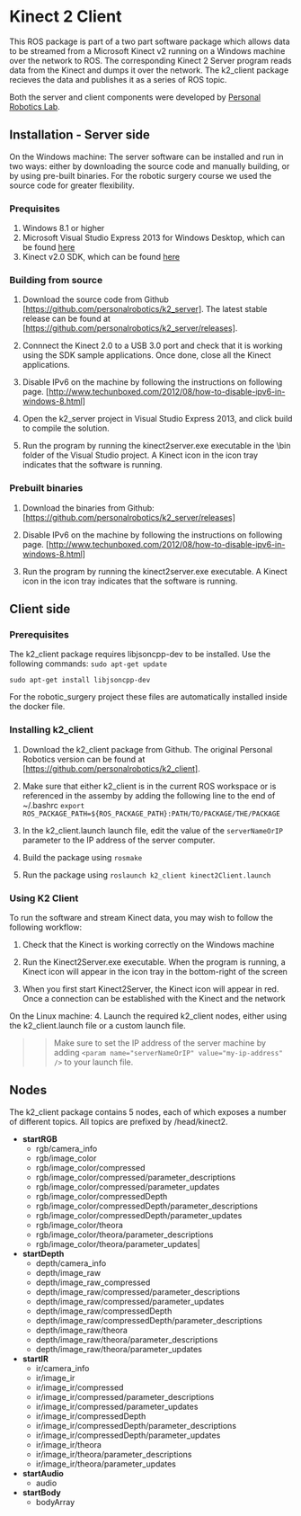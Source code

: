 # Kinect 2 Client
This ROS package is part of a two part software package which allows data to be streamed from a Microsoft Kinect v2 running on a Windows machine over the network to ROS. The corresponding Kinect 2 Server program reads data from the Kinect and dumps it over the network. The k2_client package recieves the data and publishes it as a series of ROS topic.

Both the server and client components were developed by [Personal Robotics Lab](https://personalrobotics.ri.cmu.edu/). 

## Installation - Server side
On the Windows machine:
The server software can be installed and run in two ways: either by downloading the source code and manually building, or by using pre-built binaries. For the robotic surgery course we used the source code for greater flexibility.

### Prequisites
1. Windows 8.1 or higher
2. Microsoft Visual Studio Express 2013 for Windows Desktop, which can be found [here](http://www.microsoft.com/en-gb/download/details.aspx?id=43733)
3. Kinect v2.0 SDK, which can be found [here](http://www.microsoft.com/en-us/download/details.aspx?id=43661)

### Building from source
1. Download the source code from Github [https://github.com/personalrobotics/k2_server]. The latest stable release can be found at [https://github.com/personalrobotics/k2_server/releases].

2. Connnect the Kinect 2.0 to a USB 3.0 port and check that it is working using the SDK sample applications. Once done, close all the Kinect applications.

3. Disable IPv6 on the machine by following the instructions on following page. [http://www.techunboxed.com/2012/08/how-to-disable-ipv6-in-windows-8.html]

4. Open the k2_server project in Visual Studio Express 2013, and click build to compile the solution.

5. Run the program by running the kinect2server.exe executable in the \bin folder of the Visual Studio project. A Kinect icon in the icon tray indicates that the software is running.

### Prebuilt binaries
1. Download the binaries from Github: 
[https://github.com/personalrobotics/k2_server/releases]

2. Disable IPv6 on the machine by following the instructions on following page. [http://www.techunboxed.com/2012/08/how-to-disable-ipv6-in-windows-8.html] 

5. Run the program by running the kinect2server.exe executable. A Kinect icon in the icon tray indicates that the software is running.

## Client side
### Prerequisites
The k2_client package requires libjsoncpp-dev to be installed. Use the following commands:
`sudo apt-get update`

`sudo apt-get install libjsoncpp-dev`

For the robotic_surgery project these files are automatically installed inside the docker file.

### Installing k2_client
1. Download the k2_client package from Github. The original Personal Robotics version can be found at [https://github.com/personalrobotics/k2_client]. 

2. Make sure that either k2_client is in the current ROS workspace or is referenced in the assemby by adding the following line to the end of ~/.bashrc
`export ROS_PACKAGE_PATH=${ROS_PACKAGE_PATH}:PATH/TO/PACKAGE/THE/PACKAGE`

3. In the k2_client.launch launch file, edit the value of the `serverNameOrIP` parameter to the IP address of the server computer.

4. Build the package using `rosmake`

5. Run the package using 
`roslaunch k2_client kinect2Client.launch` 

### Using K2 Client
To run the software and stream Kinect data, you may wish to follow the following workflow:
1. Check that the Kinect is working correctly on the Windows machine

2. Run the Kinect2Server.exe executable. When the program is running, a Kinect icon will appear in the icon tray in the bottom-right of the screen

3. When you first start Kinect2Server, the Kinect icon will appear in red. Once a connection can be established with the Kinect and the network

On the Linux machine:
4. Launch the required k2_client nodes, either using the k2_client.launch file or a custom launch file.
>> Make sure to set the IP address of the server machine by adding
`<param name="serverNameOrIP" value="my-ip-address" />` to your launch file.


## Nodes
The k2_client package contains 5 nodes, each of which exposes a number of different topics. All topics are prefixed by /head/kinect2.

* **startRGB**
  - rgb/camera_info
  - rgb/image_color
  - rgb/image_color/compressed
  - rgb/image_color/compressed/parameter_descriptions
  - rgb/image_color/compressed/parameter_updates
  - rgb/image_color/compressedDepth
  - rgb/image_color/compressedDepth/parameter_descriptions
  - rgb/image_color/compressedDepth/parameter_updates
  - rgb/image_color/theora
  - rgb/image_color/theora/parameter_descriptions
  - rgb/image_color/theora/parameter_updates|
* **startDepth**
  - depth/camera_info
  - depth/image_raw
  - depth/image_raw_compressed
  - depth/image_raw/compressed/parameter_descriptions
  - depth/image_raw/compressed/parameter_updates
  - depth/image_raw/compressedDepth
  - depth/image_raw/compressedDepth/parameter_descriptions
  - depth/image_raw/theora
  - depth/image_raw/theora/parameter_descriptions
  - depth/image_raw/theora/parameter_updates
* **startIR**
  - ir/camera_info
  - ir/image_ir
  - ir/image_ir/compressed
  - ir/image_ir/compressed/parameter_descriptions
  - ir/image_ir/compressed/parameter_updates
  - ir/image_ir/compressedDepth
  - ir/image_ir/compressedDepth/parameter_descriptions
  - ir/image_ir/compressedDepth/parameter_updates
  - ir/image_ir/theora
  - ir/image_ir/theora/parameter_descriptions
  - ir/image_ir/theora/parameter_updates
* **startAudio**
  - audio
* **startBody**
  - bodyArray



